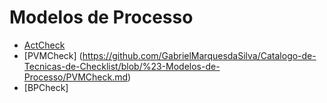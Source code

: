 # Modelos de Processo
* [ActCheck](https://github.com/GabrielMarquesdaSilva/Catalogo-de-Tecnicas-de-Checklist/blob/%23-Modelos-de-Processo/ActCheck.md)
* [PVMCheck] (https://github.com/GabrielMarquesdaSilva/Catalogo-de-Tecnicas-de-Checklist/blob/%23-Modelos-de-Processo/PVMCheck.md)
* [BPCheck]
